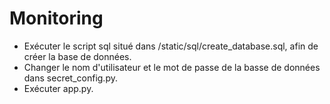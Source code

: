 # Monitoring

- Exécuter le script sql situé dans /static/sql/create_database.sql, afin de créer la base de données.
- Changer le nom d'utilisateur et le mot de passe de la basse de données dans secret_config.py.
- Exécuter app.py.
